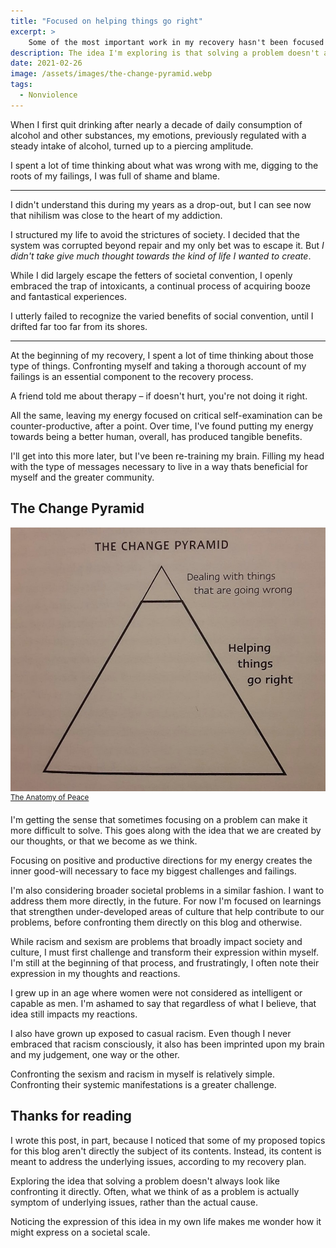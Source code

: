 ```yaml
---
title: "Focused on helping things go right"
excerpt: >
    Some of the most important work in my recovery hasn't been focused on the problems I'd caused for myself. Focus on solutions and improving my overall habits and lifestyle have been crucial.Solving a problem doesn't always look like confronting it directly, instead what we experience as a problem may be a symptom of underlying issues that aren't always what you'd expect. 
description: The idea I'm exploring is that solving a problem doesn't always look like confronting it directly. Often, what we think of as a problem is actually symptom of underlying issues that need to be addressed.
date: 2021-02-26
image: /assets/images/the-change-pyramid.webp
tags:
  - Nonviolence
---
```


When I first quit drinking after nearly a decade of daily consumption of alcohol and other substances, my emotions, previously regulated with a steady intake of alcohol, turned up to a piercing amplitude. 

I spent a lot of time thinking about what was wrong with me, digging to the roots of my failings, I was full of shame and blame.

--- 

I didn't understand this during my years as a drop-out, but I can see now that nihilism was close to the heart of my addiction. 

I structured my life to avoid the strictures of society. I decided that the system was corrupted beyond repair and my only bet was to escape it. But *I didn't take give much thought towards the kind of life I wanted to create*. 

While I did largely escape the fetters of societal convention, I openly embraced the trap of intoxicants, a continual process of acquiring booze and fantastical experiences. 

I utterly failed to recognize the varied benefits of social convention, until I drifted far too far from its shores.

---

At the beginning of my recovery, I spent a lot of time thinking about those type of things. Confronting myself and taking a thorough account of my failings is an essential component to the recovery process. 

A friend told me about therapy – if doesn't hurt, you're not doing it right. 

All the same, leaving my energy focused on critical self-examination can be counter-productive, after a point. Over time, I've found putting my energy towards being a better human, overall, has produced tangible benefits. 

I'll get into this more later, but I've been re-training my brain. Filling my head with the type of messages necessary to live in a way thats beneficial for myself and the greater community.

<h2>The Change Pyramid</h2>

<img src="/assets/images/change-pyramid.png"/>
<sup><a href="https://arbinger.com/Landing/AnatomyOfPeace.html">The Anatomy of Peace</a></sup>

I'm getting the sense that sometimes focusing on a problem can make it more difficult to solve. This goes along with the idea that we are created by our thoughts, or that we become as we think. 

Focusing on positive and productive directions for my energy creates the inner good-will necessary to face my biggest challenges and failings.

I'm also considering broader societal problems in a similar fashion. I want to address them more directly, in the future. For now I'm focused on learnings that strengthen under-developed areas of culture that help contribute to our problems, before confronting them directly on this blog and otherwise.

While racism and sexism are problems that broadly impact society and culture, I must first challenge and transform their expression within myself. I'm still at the beginning of that process, and frustratingly, I often note their expression in my thoughts and reactions.

I grew up in an age where women were not considered as intelligent or capable as men. I'm ashamed to say that regardless of what I believe, that idea still impacts my reactions.

I also have grown up exposed to casual racism. Even though I never embraced that racism consciously, it also has been imprinted upon my brain and my judgement, one way or the other. 

Confronting the sexism and racism in myself is relatively simple. Confronting their systemic manifestations is a greater challenge. 

## Thanks for reading

I wrote this post, in part, because I noticed that some of my proposed topics for this blog aren't directly the subject of its contents. Instead, its content is meant to address the underlying issues, according to my recovery plan.

Exploring the idea that solving a problem doesn't always look like confronting it directly. Often, what we think of as a problem is actually symptom of underlying issues, rather than the actual cause.

Noticing the expression of this idea in my own life makes me wonder how it might express on a societal scale.
